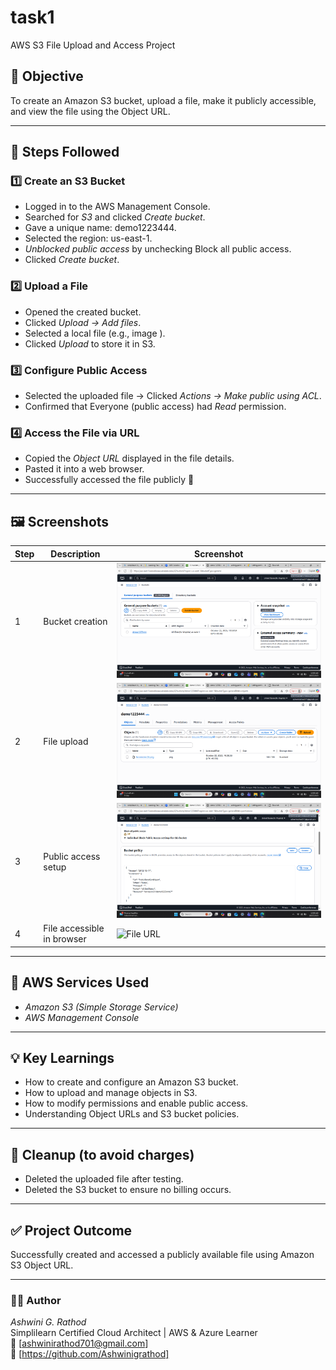# task1
AWS S3 File Upload and Access Project

## 🎯 Objective
To create an Amazon S3 bucket, upload a file, make it publicly accessible, and view the file using the Object URL.

---

## 🧭 Steps Followed

### 1️⃣ Create an S3 Bucket
- Logged in to the AWS Management Console.
- Searched for *S3* and clicked *Create bucket*.
- Gave a unique name: demo1223444.
- Selected the region: us-east-1.
- *Unblocked public access* by unchecking Block all public access.
- Clicked *Create bucket*.

### 2️⃣ Upload a File
- Opened the created bucket.
- Clicked *Upload → Add files*.
- Selected a local file (e.g., image ).
- Clicked *Upload* to store it in S3.

### 3️⃣ Configure Public Access
- Selected the uploaded file → Clicked *Actions → Make public using ACL*.
- Confirmed that Everyone (public access) had *Read* permission.

### 4️⃣ Access the File via URL
- Copied the *Object URL* displayed in the file details.
- Pasted it into a web browser.
- Successfully accessed the file publicly 🎉

---

## 🖼️ Screenshots
| Step | Description | Screenshot |
|------|--------------|-------------|
| 1 | Bucket creation | ![Bucket Creation](https://github.com/Ashwinigrathod/task1/blob/3c1f0a212c5e57842e8c10fba4ff8a097d04792b/Screenshot%20(5).png) |
| 2 | File upload | ![File Upload](https://github.com/Ashwinigrathod/task1/blob/adb9113da30d57d4b5212625484b67167c9490a3/Screenshot%20(6).png) |
| 3 | Public access setup | ![Permissions](https://github.com/Ashwinigrathod/task1/blob/bf648fbe3a9602781df07d7d1709ddebb15ef735/Screenshot%20(7).png) |
| 4 | File accessible in browser | ![File URL](screenshot8.png) |

---

## 🧰 AWS Services Used
- *Amazon S3 (Simple Storage Service)*  
- *AWS Management Console*

---

## 💡 Key Learnings
- How to create and configure an Amazon S3 bucket.  
- How to upload and manage objects in S3.  
- How to modify permissions and enable public access.  
- Understanding Object URLs and S3 bucket policies.

---

## 🧹 Cleanup (to avoid charges)
- Deleted the uploaded file after testing.  
- Deleted the S3 bucket to ensure no billing occurs.  

---

## ✅ Project Outcome
Successfully created and accessed a publicly available file using Amazon S3 Object URL.

---

### 👩‍💻 Author
*Ashwini G. Rathod*  
Simplilearn Certified Cloud Architect | AWS & Azure Learner  
📧 [ashwinirathod701@gmail.com]  
🔗 [https://github.com/Ashwinigrathod]
